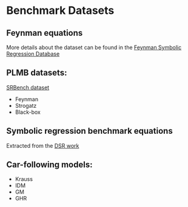 # Benchmark Datasets
## Feynman equations
More details about the dataset can be found in the [Feynman Symbolic Regression Database](https://space.mit.edu/home/tegmark/aifeynman.html)

## PLMB datasets: 
[SRBench dataset](https://github.com/cavalab/srbench) 
- Feynman
- Strogatz
- Black-box 

## Symbolic regression benchmark equations 
Extracted from the [DSR work](https://github.com/brendenpetersen/deep-symbolic-regression)
 
## Car-following models: 
- Krauss
- IDM
- GM
- GHR
